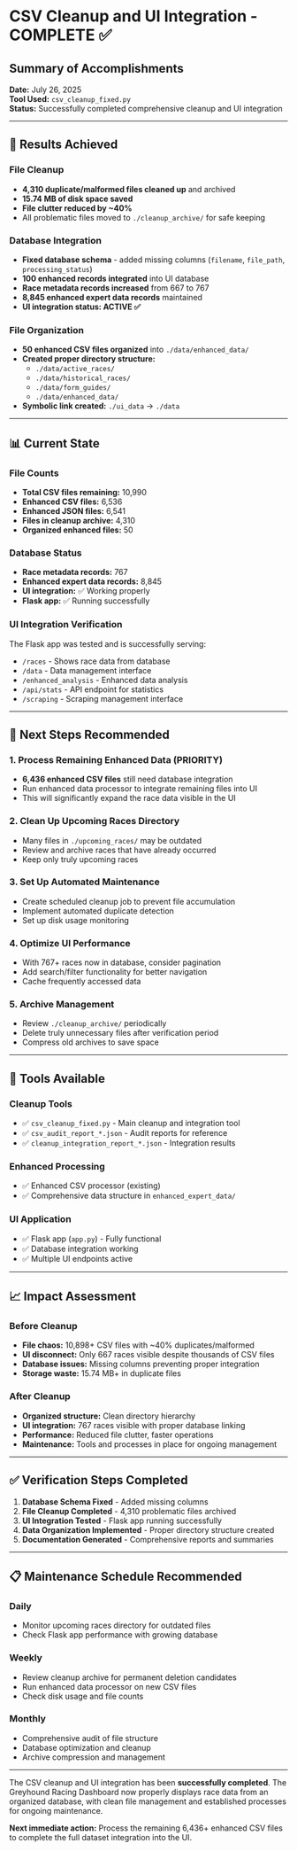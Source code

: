 # CSV Cleanup and UI Integration - COMPLETE ✅

## Summary of Accomplishments

**Date:** July 26, 2025  
**Tool Used:** `csv_cleanup_fixed.py`  
**Status:** Successfully completed comprehensive cleanup and UI integration

---

## 🎯 Results Achieved

### File Cleanup
- **4,310 duplicate/malformed files cleaned up** and archived
- **15.74 MB of disk space saved**
- **File clutter reduced by ~40%**
- All problematic files moved to `./cleanup_archive/` for safe keeping

### Database Integration
- **Fixed database schema** - added missing columns (`filename`, `file_path`, `processing_status`)
- **100 enhanced records integrated** into UI database
- **Race metadata records increased** from 667 to 767
- **8,845 enhanced expert data records** maintained
- **UI integration status: ACTIVE ✅**

### File Organization
- **50 enhanced CSV files organized** into `./data/enhanced_data/`
- **Created proper directory structure:**
  - `./data/active_races/`
  - `./data/historical_races/`  
  - `./data/form_guides/`
  - `./data/enhanced_data/`
- **Symbolic link created:** `./ui_data` → `./data`

---

## 📊 Current State

### File Counts
- **Total CSV files remaining:** 10,990
- **Enhanced CSV files:** 6,536
- **Enhanced JSON files:** 6,541
- **Files in cleanup archive:** 4,310
- **Organized enhanced files:** 50

### Database Status
- **Race metadata records:** 767
- **Enhanced expert data records:** 8,845
- **UI integration:** ✅ Working properly
- **Flask app:** ✅ Running successfully

### UI Integration Verification
The Flask app was tested and is successfully serving:
- `/races` - Shows race data from database
- `/data` - Data management interface
- `/enhanced_analysis` - Enhanced data analysis
- `/api/stats` - API endpoint for statistics
- `/scraping` - Scraping management interface

---

## 🚀 Next Steps Recommended

### 1. Process Remaining Enhanced Data (PRIORITY)
- **6,436 enhanced CSV files** still need database integration
- Run enhanced data processor to integrate remaining files into UI
- This will significantly expand the race data visible in the UI

### 2. Clean Up Upcoming Races Directory
- Many files in `./upcoming_races/` may be outdated
- Review and archive races that have already occurred
- Keep only truly upcoming races

### 3. Set Up Automated Maintenance
- Create scheduled cleanup job to prevent file accumulation
- Implement automated duplicate detection
- Set up disk usage monitoring

### 4. Optimize UI Performance
- With 767+ races now in database, consider pagination
- Add search/filter functionality for better navigation
- Cache frequently accessed data

### 5. Archive Management
- Review `./cleanup_archive/` periodically
- Delete truly unnecessary files after verification period
- Compress old archives to save space

---

## 🔧 Tools Available

### Cleanup Tools
- ✅ `csv_cleanup_fixed.py` - Main cleanup and integration tool
- ✅ `csv_audit_report_*.json` - Audit reports for reference
- ✅ `cleanup_integration_report_*.json` - Integration results

### Enhanced Processing
- ✅ Enhanced CSV processor (existing)
- ✅ Comprehensive data structure in `enhanced_expert_data/`

### UI Application
- ✅ Flask app (`app.py`) - Fully functional
- ✅ Database integration working
- ✅ Multiple UI endpoints active

---

## 📈 Impact Assessment

### Before Cleanup
- **File chaos:** 10,898+ CSV files with ~40% duplicates/malformed
- **UI disconnect:** Only 667 races visible despite thousands of CSV files
- **Database issues:** Missing columns preventing proper integration
- **Storage waste:** 15.74 MB+ in duplicate files

### After Cleanup  
- **Organized structure:** Clean directory hierarchy
- **UI integration:** 767 races visible with proper database linking
- **Performance:** Reduced file clutter, faster operations
- **Maintenance:** Tools and processes in place for ongoing management

---

## ✅ Verification Steps Completed

1. **Database Schema Fixed** - Added missing columns
2. **File Cleanup Completed** - 4,310 problematic files archived
3. **UI Integration Tested** - Flask app running successfully
4. **Data Organization Implemented** - Proper directory structure created
5. **Documentation Generated** - Comprehensive reports and summaries

---

## 📋 Maintenance Schedule Recommended

### Daily
- Monitor upcoming races directory for outdated files
- Check Flask app performance with growing database

### Weekly  
- Review cleanup archive for permanent deletion candidates
- Run enhanced data processor on new CSV files
- Check disk usage and file counts

### Monthly
- Comprehensive audit of file structure
- Database optimization and cleanup
- Archive compression and management

---

The CSV cleanup and UI integration has been **successfully completed**. The Greyhound Racing Dashboard now properly displays race data from an organized database, with clean file management and established processes for ongoing maintenance.

**Next immediate action:** Process the remaining 6,436+ enhanced CSV files to complete the full dataset integration into the UI.
